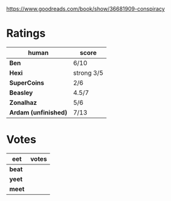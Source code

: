 <!-- TITLE: Conspiracy: Peter Thiel, Hulk Hogan, Gawker, and the Anatomy of Intrigue -->
<!-- SUBTITLE: A quick summary of Conspiracy: Peter Thiel, Hulk Hogan, Gawker, and the Anatomy of Intrigue -->
https://www.goodreads.com/book/show/36681909-conspiracy

# Ratings
| human | score |
| --- | --- |
| **Ben** | 6/10 |
| **Hexi** | strong  3/5 |
| **SuperCoins** | 2/6 |
| **Beasley** | 4.5/7 |
| **Zonalhaz** | 5/6 |
| **Ardam (unfinished)** | 7/13 |

# Votes
| eet | votes |
|  --- | --- |
| **beat** |  |
| **yeet** |  |
| **meet** |  |